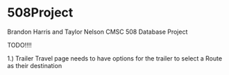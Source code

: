 # 508Project
Brandon Harris and Taylor Nelson CMSC 508 Database Project

TODO!!!!

1.)  Trailer Travel page needs to have options for the trailer to select a Route as their destination

